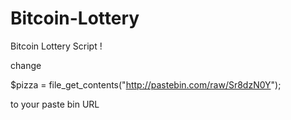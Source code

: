 # Bitcoin-Lottery
Bitcoin Lottery Script !


change 

$pizza = file_get_contents("http://pastebin.com/raw/Sr8dzN0Y");

to your paste bin URL
